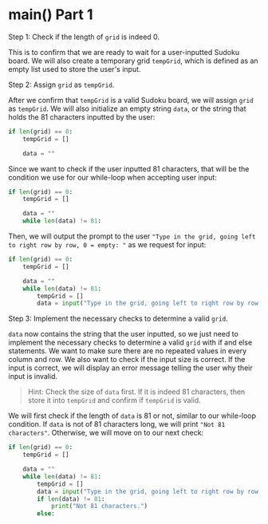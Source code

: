<!--title={user input: main() part 1}-->

<!--badges={Algorithmns:36}-->

<!--concepts{User Input}-->

# main() Part 1

Step 1: Check if the length of `grid` is indeed 0.

This is to confirm that we are ready to wait for a user-inputted Sudoku board. We will also create a temporary grid `tempGrid`, which is defined as an empty list used to store the user's input. 

Step 2: Assign `grid` as `tempGrid`.

After we confirm that `tempGrid` is a valid Sudoku board, we will assign `grid` as `tempGrid`. We will also initialize an empty string `data`, or the string that holds the 81 characters inputted by the user:

```python
if len(grid) == 0:
	tempGrid = []

	data = ""
```

Since we want to check if the user inputted 81 characters, that will be the condition we use for our while-loop when accepting user input:

```python
if len(grid) == 0:
	tempGrid = []

	data = ""
	while len(data) != 81:
```

Then, we will output the prompt to the user `"Type in the grid, going left to right row by row, 0 = empty: "` as we request for input:

```python
if len(grid) == 0:
	tempGrid = []

	data = ""
	while len(data) != 81:
		tempGrid = []
		data = input("Type in the grid, going left to right row by row, 0 = empty: ")
```
Step 3: Implement the necessary checks to determine a valid `grid`.

`data` now contains the string that the user inputted, so we just need to implement the necessary checks to determine a valid `grid` with if and else statements. We want to make sure there are no repeated values in every column and row. We also want to check if the input size is correct. If the input is correct, we will display an error message telling the user why their input is invalid. 

> Hint: Check the size of `data` first. If it is indeed 81 characters, then store it into `tempGrid` and confirm if `tempGrid` is valid.

We will first check if the length of `data` is 81 or not, similar to our while-loop condition. If `data` is not of 81 characters long, we will print `"Not 81 characters"`. Otherwise, we will move on to our next check:

```python
if len(grid) == 0:
	tempGrid = []

	data = ""
	while len(data) != 81:
		tempGrid = []
		data = input("Type in the grid, going left to right row by row, 0 = empty: ")
		if len(data) != 81:
			print("Not 81 characters.")
		else:
```
